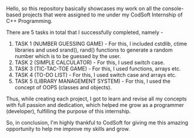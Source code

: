 Hello, so this repository basically showcases my work on all the console-based projects that were assigned to me under my CodSoft Internship of C++ Programming.

There are 5 tasks in total that I successfully completed, namely -

1. TASK 1 (NUMBER GUESSING GAME) - For this, I included cstdlib, ctime libraries and used srand(), rand() functions to generate a random number which is to be guessed by the user.
2. TASK 2 (SIMPLE CALCULATOR) - For this, I used switch case.
3. TASK 3 (TIC-TAC-TOE GAME) - For this, I used functions, arrays etc.
4. TASK 4 (TO-DO LIST) - For this, I used switch case and arrays etc.
5. TASK 5 (LIBRARY MANAGEMENT SYSTEM) - For this, I used the concept of OOPS (classes and objects).

Thus, while creating each project, I got to learn and revise all my concepts with full passion and dedication, which helped me grow as a programmer (developer), fulfilling the
purpose of this internship.

So, in conclusion, I'm highly thankful to CodSoft for giving me this amazing opportunity to help me improve my skills and grow. 
